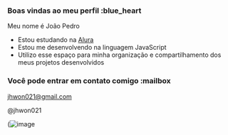 ### Boas vindas ao meu perfil :blue_heart

Meu nome é João Pedro 

- Estou estudando na [Alura](https://www.alura.com.br)
- Estou me desenvolvendo na linguagem JavaScript
- Utilizo esse espaço para minha organização e compartilhamento dos meus projetos desenvolvidos

### Você pode entrar em contato comigo :mailbox

jhwon021@gmail.com

@jhwon021

(![image](https://github.com/user-attachments/assets/19f7c0c9-ab96-4c81-8aaf-313eee4380bb)

